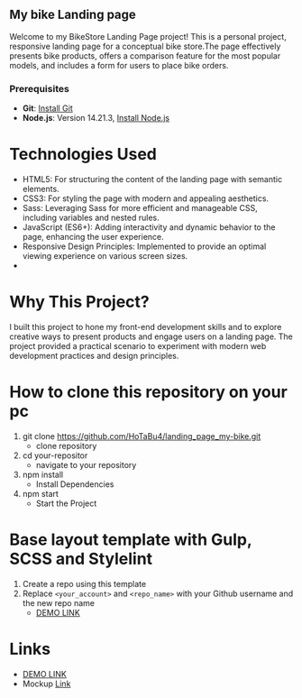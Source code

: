 
## My bike Landing page
  Welcome to my BikeStore Landing Page project! This is a personal project, 
  responsive landing page for a conceptual bike store.The page effectively presents bike products,
  offers a comparison feature for the most popular models, and includes a form for users to place bike orders.

### Prerequisites

- **Git**: [Install Git](https://git-scm.com/downloads)
- **Node.js**: Version 14.21.3, [Install Node.js](https://nodejs.org/dist/v14.17.3/)

# Technologies Used
- HTML5: For structuring the content of the landing page with semantic elements.
- CSS3: For styling the page with modern and appealing aesthetics.
- Sass: Leveraging Sass for more efficient and manageable CSS, including variables and nested rules.
- JavaScript (ES6+): Adding interactivity and dynamic behavior to the page, enhancing the user experience.
- Responsive Design Principles: Implemented to provide an optimal viewing experience on various screen sizes.
- 
# Why This Project?
  I built this project to hone my front-end development skills and to explore creative ways to present products and engage users on a landing page.
  The project provided a practical scenario to experiment with modern web development practices and design principles.

# How to clone this repository on your pc
1. git clone https://github.com/HoTaBu4/landing_page_my-bike.git
    - clone repository
2. cd your-repositor
    - navigate to your repository
3. npm install
    - Install Dependencies
3. npm start
    - Start the Project
    
# Base layout template with Gulp, SCSS and Stylelint
1. Create a repo using this template
2. Replace `<your_account>` and `<repo_name>` with your Github username and the new repo name
    - [DEMO LINK](https://HoTaBu4.github.io/landing_page_my-bike/)



# Links
 - [DEMO LINK](https://HoTaBu4.github.io/landing_page_my-bike/)
 - Mockup [Link](https://www.figma.com/design/DHDOA6OHFEKEVPLUyHnlUj/BIKE-New-Version-(Copy)?node-id=0-1&t=1qnYqz1WYTN8EP4i-0)
